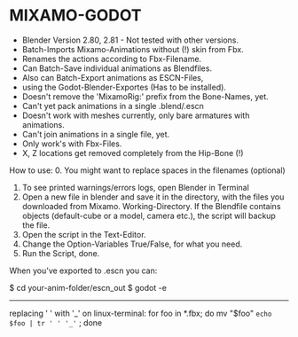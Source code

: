 # MIXAMO-GODOT
- Blender Version 2.80, 2.81 - Not tested with other versions.
- Batch-Imports Mixamo-Animations without (!) skin from Fbx.
- Renames the actions according to Fbx-Filename.
- Can Batch-Save individual animations as Blendfiles.
- Also can Batch-Export animations as ESCN-Files,
- using the Godot-Blender-Exportes (Has to be installed).
- Doesn't remove the 'MixamoRig:' prefix from the Bone-Names, yet.
- Can't yet pack animations in a single .blend/.escn
- Doesn't work with meshes currently, only bare armatures with animations.
- Can't join animations in a single file, yet.
- Only work's with Fbx-Files.
- X, Z locations get removed completely from the Hip-Bone (!)

How to use:
0. You might want to replace spaces in the filenames (optional)
1. To see printed warnings/errors logs, open Blender in Terminal
2. Open a new file in blender and save it in the directory, with
   the files you downloaded from Mixamo. Working-Directory.
   If the Blendfile contains objects (default-cube or a model, camera etc.),
   the script will backup the file.
2. Open the script in the Text-Editor.
3. Change the Option-Variables True/False, for what you need.
4. Run the Script, done.

When you've exported to .escn you can:

$ cd your-anim-folder/escn_out
$ godot -e

______________________________________________________________

replacing ' ' with '_' on linux-terminal:
for foo in *.fbx; do mv "$foo" `echo $foo | tr ' ' '_'` ; done
